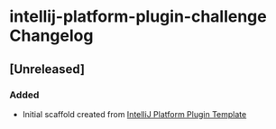<!-- Keep a Changelog guide -> https://keepachangelog.com -->

# intellij-platform-plugin-challenge Changelog

## [Unreleased]
### Added
- Initial scaffold created from [IntelliJ Platform Plugin Template](https://github.com/JetBrains/intellij-platform-plugin-template)
